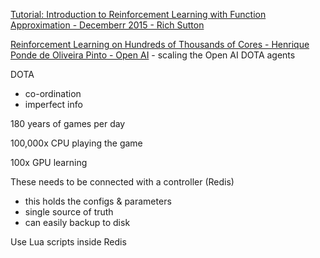 [Tutorial: Introduction to Reinforcement Learning with Function Approximation - Decemberr 2015 - Rich Sutton](https://www.youtube.com/watch?v=Fsh1qMTg1xI)

[Reinforcement Learning on Hundreds of Thousands of Cores - Henrique Ponde de Oliveira Pinto - Open AI](https://www.youtube.com/watch?v=ui4F_A46wN0) - scaling the Open AI DOTA agents

DOTA
- co-ordination
- imperfect info

180 years of games per day

100,000x CPU playing the game

100x GPU learning

These needs to be connected with a controller (Redis)
- this holds the configs & parameters
- single source of truth
- can easily backup to disk

Use Lua scripts inside Redis


